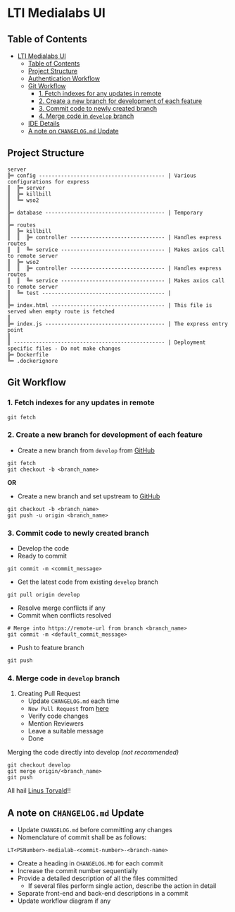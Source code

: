 # LTI Medialabs UI

## Table of Contents
- [LTI Medialabs UI](#lti-medialabs-ui)
  - [Table of Contents](#table-of-contents)
  - [Project Structure](#project-structure)
  - [Authentication Workflow](#authentication-workflow)
  - [Git Workflow](#git-workflow)
    - [1. Fetch indexes for any updates in remote](#1-fetch-indexes-for-any-updates-in-remote)
    - [2. Create a new branch for development of each feature](#2-create-a-new-branch-for-development-of-each-feature)
    - [3. Commit code to newly created branch](#3-commit-code-to-newly-created-branch)
    - [4. Merge code in `develop` branch](#4-merge-code-in-develop-branch)
  - [IDE Details](#ide-details)
  - [A note on `CHANGELOG.md` Update](#a-note-on-changelogmd-update)

## Project Structure

```
server
╠═ config ---------------------------------------- | Various configurations for express
║  ╠═ server
║  ╠═ killbill
║  ╚═ wso2
║
╠═ database -------------------------------------- | Temporary
║
╠═ routes
║  ╠═ killbill
║  ║  ╠═ controller ------------------------------ | Handles express routes
║  ║  ╚═ service --------------------------------- | Makes axios call to remote server
║  ╠═ wso2
║  ║  ╠═ controller ------------------------------ | Handles express routes
║  ║  ╚═ service --------------------------------- | Makes axios call to remote server
║  ╚═ test --------------------------------------- | 
║
╠═ index.html ------------------------------------ | This file is served when empty route is fetched
║
╠═ index.js -------------------------------------- | The express entry point
║
║ ------------------------------------------------ | Deployment specific files - Do not make changes
╠═ Dockerfile
╚═ .dockerignore
```

##  Git Workflow

### 1. Fetch indexes for any updates in remote

```
git fetch
```

### 2. Create a new branch for development of each feature

- Create a new branch from `develop` from [GitHub](https://github.com/LTIMedialab/medialab-ui/)
```
git fetch
git checkout -b <branch_name>
```
**OR**
- Create a new branch and set upstream to [GitHub](https://github.com/LTIMedialab/medialab-ui/)
```
git checkout -b <branch_name>
git push -u origin <branch_name>
```

### 3. Commit code to newly created branch

- Develop the code
- Ready to commit
```
git commit -m <commit_message>
```

- Get the latest code from existing `develop` branch
```
git pull origin develop
```

- Resolve merge conflicts if any
- Commit when conflicts resolved
```
# Merge into https://remote-url from branch <branch_name>
git commit -m <default_commit_message>
```

- Push to feature branch
```
git push
```

### 4. Merge code in `develop` branch

1. Creating Pull Request
   - Update `CHANGELOG.md` each time
   - `New Pull Request` from [here](https://github.com/LTIMedialab/medialab-ui/pulls)
   - Verify code changes
   - Mention Reviewers
   - Leave a suitable message
   - Done

 Merging the code directly into develop *(not recommended)*
```
git checkout develop
git merge origin/<branch_name>
git push
```

All hail [Linus Torvald](https://github.com/torvalds)!!

## A note on `CHANGELOG.md` Update

- Update `CHANGELOG.md` before committing any changes
- Nomenclature of commit shall be as follows: 
```
LT<PSNumber>-medialab-<commit-number>-<branch-name>
```
- Create a heading in `CHANGELOG.MD` for each commit
- Increase the commit number sequentially
- Provide a detailed description of all the files committed
  - If several files perform single action, describe the action in detail
- Separate front-end and back-end descriptions in a commit
- Update workflow diagram if any
